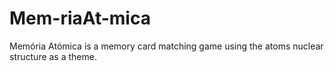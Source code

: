 # Mem-riaAt-mica
Memória Atómica is a memory card matching game using the atoms nuclear structure as a theme.
